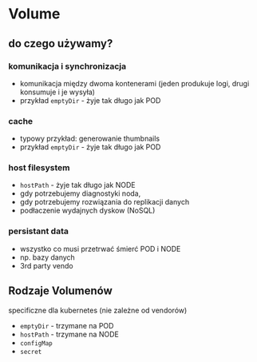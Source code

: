 # Volume

## do czego używamy?

### komunikacja i synchronizacja
- komunikacja między dwoma kontenerami (jeden produkuje logi, drugi konsumuje i je wysyła)
- przykład `emptyDir` - żyje tak długo jak POD

### cache
- typowy przykład: generowanie thumbnails
- przykład `emptyDir` - żyje tak długo jak POD

### host filesystem
- `hostPath` - żyje tak długo jak NODE
- gdy potrzebujemy diagnostyki noda, 
- gdy potrzebujemy rozwiązania do replikacji danych
- podłaczenie wydajnych dyskow (NoSQL)

### persistant data
- wszystko co musi przetrwać śmierć POD i NODE
- np. bazy danych
- 3rd party vendo

## Rodzaje Volumenów

specificzne dla kubernetes (nie zależne od vendorów)
- `emptyDir` - trzymane na POD
- `hostPath` - trzymane na NODE
- `configMap`
- `secret`
